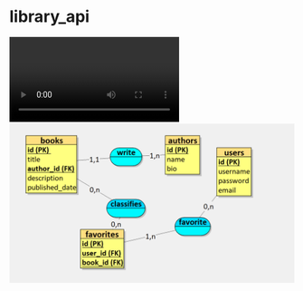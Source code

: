 # library_api
![Project Demo](C:\Users\Mohamed-sidi\library_api\demo\demo1.mp4)
![Project Demo](https://github.com/medsidiya/library_api/raw/main/demo/image.png)
